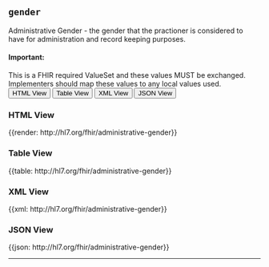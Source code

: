 ## `gender`

Administrative Gender - the gender that the practioner is considered to have for administration and record keeping purposes.

<div markdown="span" class="alert alert-warning" role="alert"><i class="fa fa-information"></i><h4>Important:</h4>
This is a FHIR required ValueSet and these values MUST be exchanged. Implementers should map these values to any local values used. 
</div>

<div class="tab">
 <button class="tablinks active" onclick="openTab(event, 'HTML View')">HTML View</button>
 <button class="tablinks" onclick="openTab(event, 'Table View')">Table View</button>
  <button class="tablinks" onclick="openTab(event, 'XML View')">XML View</button>
  <button class="tablinks" onclick="openTab(event, 'JSON View')">JSON View</button>
</div>

<div id="HTML View" class="tabcontent" style="display:block">
  <h3>HTML View</h3>
{{render:	http://hl7.org/fhir/administrative-gender}}
</div>

<div id="Table View" class="tabcontent">
  <h3>Table View</h3>
{{table:	http://hl7.org/fhir/administrative-gender}}
</div>

<div id="XML View" class="tabcontent">
  <h3>XML View</h3>
{{xml:	http://hl7.org/fhir/administrative-gender}}
</div>

<div id="JSON View" class="tabcontent">
  <h3>JSON View</h3>
{{json:	http://hl7.org/fhir/administrative-gender}}
</div>

---